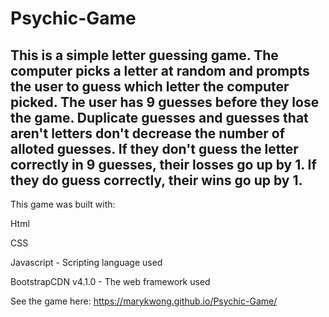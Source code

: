 # Psychic-Game

This is a simple letter guessing game.
The computer picks a letter at random and prompts the user to guess which letter the computer picked.
The user has 9 guesses before they lose the game. Duplicate guesses and guesses that aren't letters don't decrease the number of alloted guesses. 
If they don't guess the letter correctly in 9 guesses, their losses go up by 1. If they do guess correctly, their wins go up by 1. 
------------------------
This game was built with:

Html

CSS

Javascript - Scripting language used

BootstrapCDN v4.1.0 - The web framework used

See the game here: https://marykwong.github.io/Psychic-Game/
